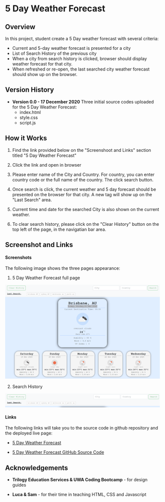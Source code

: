 # 5 Day Weather Forecast

## Overview

In this project, student create a 5 Day weather forecast with several criteria:
* Current and 5-day weather forecast is presented for a city
* List of Search History of the previous city
* When a city from search history is clicked, browser should display weather forecast for that city.
* When refreshed or re-open, the last searched city weather forecast should show up on the browser.

## Version History

* **Version 0.0 - 17 December 2020**
    Three initial source codes uploaded for the 5 Day Weather Forecast:
    * index.html
    * style.css
    * script.js

## How it Works

1. Find the link provided below on the "Screenshoot and Links" section titled "5 Day Weather Forecast"

2. Click the link and open in browser

3. Please enter name of the City and Country. For country, you can enter country code or the full name of the country. The click search button.

4. Once search is click, the current weather and 5 day forecast should be presented on the browser for that city. A new tag will show up on the "Last Search" area.

5. Current time and date for the searched City is also shown on the current weather.

6. To clear search history, please click on the "Clear History" button on the top left of the page, in the navigatian bar area.


## Screenshot and Links

#### Screenshots
The following image shows the three pages appearance:

1. 5 Day Weather Forecast full page

![screenshot of 5 Day Weather Forecast](Images/5-day-weather-forecast-fullpage-screenshot.png)

2. Search History

![screenshot of search history](Images/search-history.png)


#### Links
The following links will take you to the source code in github repository and the deployed live page:

* [5 Day Weather Forecast](https://vsumargo.github.io/5-Day-Weather-Forecast/)

* [5 Day Weather Forecast GitHub Source Code](https://github.com/vsumargo/5-Day-Weather-Forecast)

## Acknowledgements

* **Trilogy Education Services & UWA Coding Bootcamp** - for design guides

* **Luca & Sam** - for their time in teaching HTML, CSS and Javascript



